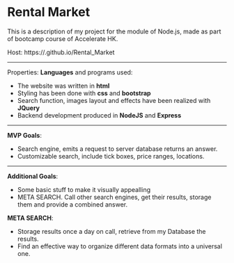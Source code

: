 # Rental Market

This is a description of my project for the module of Node.js, made as part of bootcamp course of Accelerate HK.

Host: https://.github.io/Rental_Market

-------
Properties: **Languages** and programs used:
+ The website was written in __html__ 
+ Styling has been done with __css__ and __bootstrap__
+ Search function, images layout and effects have been realized with __JQuery__
+ Backend development produced in  __NodeJS__ and __Express__


-------
 **MVP Goals**:
+ Search engine, emits a request to server database returns an answer. 
+ Customizable search, include tick boxes, price ranges, locations.

-------
**Additional Goals**:
+ Some basic stuff to make it visually appealling
+ META SEARCH. Call other search engines, get their results, storage them and provide a combined answer. 

**META SEARCH**:
- Storage results once a day on call, retrieve from my Database the results.
- Find an effective way to organize different data formats into a universal one.

